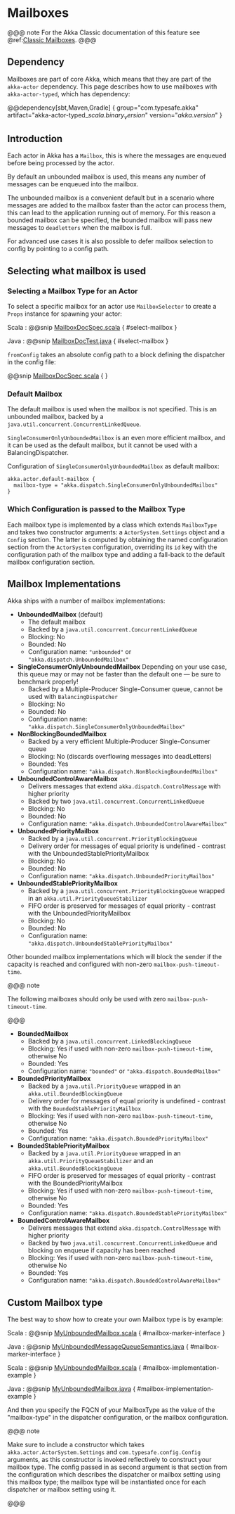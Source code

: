 # Mailboxes

@@@ note
For the Akka Classic documentation of this feature see @ref:[Classic Mailboxes](../mailboxes.md).
@@@

## Dependency

Mailboxes are part of core Akka, which means that they are part of the `akka-actor` dependency. This
page describes how to use mailboxes with `akka-actor-typed`, which has dependency:

@@dependency[sbt,Maven,Gradle] {
  group="com.typesafe.akka"
  artifact="akka-actor-typed_$scala.binary_version$"
  version="$akka.version$"
}

## Introduction 

Each actor in Akka has a `Mailbox`, this is where the messages are enqueued before being processed by the actor.

By default an unbounded mailbox is used, this means any number of messages can be enqueued into the mailbox. 

The unbounded mailbox is a convenient default but in a scenario where messages are added to the mailbox faster
than the actor can process them, this can lead to the application running out of memory.
For this reason a bounded mailbox can be specified, the bounded mailbox will pass new messages to `deadletters` when the
mailbox is full.

For advanced use cases it is also possible to defer mailbox selection to config by pointing to a config path.

## Selecting what mailbox is used

### Selecting a Mailbox Type for an Actor

To select a specific mailbox for an actor use `MailboxSelector` to create a `Props` instance for spawning your actor:

Scala
:  @@snip [MailboxDocSpec.scala](/akka-actor-typed-tests/src/test/scala/docs/akka/typed/MailboxDocSpec.scala) { #select-mailbox }

Java
:  @@snip [MailboxDocTest.java](/akka-actor-typed-tests/src/test/java/jdocs/akka/typed/MailboxDocTest.java) { #select-mailbox }

`fromConfig` takes an absolute config path to a block defining the dispatcher in the config file:

@@snip [MailboxDocSpec.scala](/akka-actor-typed-tests/src/test/resources/mailbox-config-sample.conf) { }

### Default Mailbox

The default mailbox is used when the mailbox is not specified.
This is an unbounded mailbox, backed by a
`java.util.concurrent.ConcurrentLinkedQueue`.

`SingleConsumerOnlyUnboundedMailbox` is an even more efficient mailbox, and
it can be used as the default mailbox, but it cannot be used with a BalancingDispatcher.

Configuration of `SingleConsumerOnlyUnboundedMailbox` as default mailbox:

```
akka.actor.default-mailbox {
  mailbox-type = "akka.dispatch.SingleConsumerOnlyUnboundedMailbox"
}
```

### Which Configuration is passed to the Mailbox Type

Each mailbox type is implemented by a class which extends `MailboxType`
and takes two constructor arguments: a `ActorSystem.Settings` object and
a `Config` section. The latter is computed by obtaining the named
configuration section from the `ActorSystem` configuration, overriding its
`id` key with the configuration path of the mailbox type and adding a
fall-back to the default mailbox configuration section.

## Mailbox Implementations

Akka ships with a number of mailbox implementations:

 * 
   **UnboundedMailbox** (default)
    * The default mailbox
    * Backed by a `java.util.concurrent.ConcurrentLinkedQueue`
    * Blocking: No
    * Bounded: No
    * Configuration name: `"unbounded"` or `"akka.dispatch.UnboundedMailbox"`
 * 
   **SingleConsumerOnlyUnboundedMailbox**
   Depending on your use case, this queue may or may not be faster than the default one — be sure to benchmark properly!
    * Backed by a Multiple-Producer Single-Consumer queue, cannot be used with `BalancingDispatcher`
    * Blocking: No
    * Bounded: No
    * Configuration name: `"akka.dispatch.SingleConsumerOnlyUnboundedMailbox"`
 * 
   **NonBlockingBoundedMailbox**
    * Backed by a very efficient Multiple-Producer Single-Consumer queue
    * Blocking: No (discards overflowing messages into deadLetters)
    * Bounded: Yes
    * Configuration name: `"akka.dispatch.NonBlockingBoundedMailbox"`
 * 
   **UnboundedControlAwareMailbox**
    * Delivers messages that extend `akka.dispatch.ControlMessage` with higher priority
    * Backed by two `java.util.concurrent.ConcurrentLinkedQueue`
    * Blocking: No
    * Bounded: No
    * Configuration name: `"akka.dispatch.UnboundedControlAwareMailbox"`
 * 
   **UnboundedPriorityMailbox**
    * Backed by a `java.util.concurrent.PriorityBlockingQueue`
    * Delivery order for messages of equal priority is undefined - contrast with the UnboundedStablePriorityMailbox
    * Blocking: No
    * Bounded: No
    * Configuration name: `"akka.dispatch.UnboundedPriorityMailbox"`
 * 
   **UnboundedStablePriorityMailbox**
    * Backed by a `java.util.concurrent.PriorityBlockingQueue` wrapped in an `akka.util.PriorityQueueStabilizer`
    * FIFO order is preserved for messages of equal priority - contrast with the UnboundedPriorityMailbox
    * Blocking: No
    * Bounded: No
    * Configuration name: `"akka.dispatch.UnboundedStablePriorityMailbox"`

Other bounded mailbox implementations which will block the sender if the capacity is reached and
configured with non-zero `mailbox-push-timeout-time`. 

@@@ note

The following mailboxes should only be used with zero `mailbox-push-timeout-time`.

@@@

 * **BoundedMailbox**
    * Backed by a `java.util.concurrent.LinkedBlockingQueue`
    * Blocking: Yes if used with non-zero `mailbox-push-timeout-time`, otherwise No
    * Bounded: Yes
    * Configuration name: `"bounded"` or `"akka.dispatch.BoundedMailbox"`
 * **BoundedPriorityMailbox**
    * Backed by a `java.util.PriorityQueue` wrapped in an `akka.util.BoundedBlockingQueue`
    * Delivery order for messages of equal priority is undefined - contrast with the `BoundedStablePriorityMailbox`
    * Blocking: Yes if used with non-zero `mailbox-push-timeout-time`, otherwise No
    * Bounded: Yes
    * Configuration name: `"akka.dispatch.BoundedPriorityMailbox"`
 * **BoundedStablePriorityMailbox**
    * Backed by a `java.util.PriorityQueue` wrapped in an `akka.util.PriorityQueueStabilizer` and an `akka.util.BoundedBlockingQueue`
    * FIFO order is preserved for messages of equal priority - contrast with the BoundedPriorityMailbox
    * Blocking: Yes if used with non-zero `mailbox-push-timeout-time`, otherwise No
    * Bounded: Yes
    * Configuration name: `"akka.dispatch.BoundedStablePriorityMailbox"`
 * **BoundedControlAwareMailbox**
    * Delivers messages that extend `akka.dispatch.ControlMessage` with higher priority
    * Backed by two `java.util.concurrent.ConcurrentLinkedQueue` and blocking on enqueue if capacity has been reached
    * Blocking: Yes if used with non-zero `mailbox-push-timeout-time`, otherwise No
    * Bounded: Yes
    * Configuration name: `"akka.dispatch.BoundedControlAwareMailbox"`

## Custom Mailbox type

The best way to show how to create your own Mailbox type is by example:

Scala
:   @@snip [MyUnboundedMailbox.scala](/akka-docs/src/test/scala/docs/dispatcher/MyUnboundedMailbox.scala) { #mailbox-marker-interface }

Java
:   @@snip [MyUnboundedMessageQueueSemantics.java](/akka-docs/src/test/java/jdocs/dispatcher/MyUnboundedMessageQueueSemantics.java) { #mailbox-marker-interface }


Scala
:   @@snip [MyUnboundedMailbox.scala](/akka-docs/src/test/scala/docs/dispatcher/MyUnboundedMailbox.scala) { #mailbox-implementation-example }

Java
:   @@snip [MyUnboundedMailbox.java](/akka-docs/src/test/java/jdocs/dispatcher/MyUnboundedMailbox.java) { #mailbox-implementation-example }

And then you specify the FQCN of your MailboxType as the value of the "mailbox-type" in the dispatcher
configuration, or the mailbox configuration.

@@@ note

Make sure to include a constructor which takes
`akka.actor.ActorSystem.Settings` and `com.typesafe.config.Config`
arguments, as this constructor is invoked reflectively to construct your
mailbox type. The config passed in as second argument is that section from
the configuration which describes the dispatcher or mailbox setting using
this mailbox type; the mailbox type will be instantiated once for each
dispatcher or mailbox setting using it.

@@@

